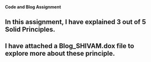 **Code and Blog Assignment**

## In this assignment, I have explained 3 out of 5 Solid Principles.
## I have attached a Blog_SHIVAM.dox file to explore more about these principle.
